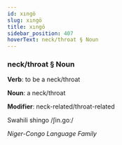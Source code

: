 ```yaml
---
id: xıngö
slug: xıngö
title: xıngö
sidebar_position: 407
hoverText: neck/throat § Noun
---
```


### neck/throat § Noun

**Verb**: to be a neck/throat

**Noun**: a neck/throat

**Modifier**: neck-related/throat-related

Swahili shingo /ʃin.goː/

*Niger-Congo Language Family*